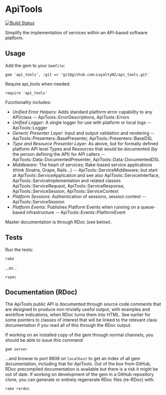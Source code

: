 # ApiTools

[![Build Status](https://magnum.travis-ci.com/LoyaltyNZ/api_tools.svg?token=qenLSjTyBsExZFCraVut&branch=master)](https://magnum.travis-ci.com/LoyaltyNZ/api_tools)

Simplify the implementation of services within an API-based software platform.

## Usage

Add the gem to your `Gemfile`:

    gem 'api_tools', :git => 'git@github.com:LoyaltyNZ/api_tools.git'

Require api_tools when needed:

    require 'api_tools'

Functionality includes:

* _Unified Error Helpers:_ Adds standard platform error capability to any API/class -- ApiTools::ErrorDescriptions, ApiTools::Errors
* _Unified Logger:_ A single logger for use with platform or local logs -- ApiTools::Logger
* _Generic Presenter Layer:_ Input and output validation and rendering -- ApiTools::Presenters::BasePresenter, ApiTools::Presenters::BaseDSL
* _Type and Resource Presenter Layer:_ As above, but for formally defined platform API level Types and Resources that would be documented (by the person defining the API) for API callers -- ApiTools::Data::DocumentedPresenter, ApiTools::Data::DocumentedDSL
* _Middleware:_ The heart of services; Rake-based service applications (think Sinatra, Grape, Rails...) -- ApiTools::ServiceMiddleware; but start at ApiTools::ServiceApplication and see also ApiTools::ServiceInterface, ApiTools::ServiceImplementation and related classes ApiTools::ServiceRequest, ApiTools::ServiceResponse, ApiTools::ServiceSession, ApiTools::ServiceContext
* _Platform Sessions:_ Authentication of sessions, session context -- ApiTools::ServiceSession
* _Platform Events:_ Publishes Platform Events when running on a queue-based infrastructure -- ApiTools::Events::PlatformEvent

Master documentation is through RDoc (see below).

## Tests

Run the tests:

    rake

...or...

    rspec

## Documentation (RDoc)

The ApiTools public API is documented through source code comments that are designed to produce non-trivially useful output, with examples and workflow indications, when RDoc turns them into HTML. See earlier for some pointers to classes of interest that will be linked to the relevant class documentation if you read all of this through the RDoc output.

If working on an installed copy of the gem through normal channels, you should be able to issue this command:

    gem server

...and browse to port 8808 on `localhost` to get an index of all gem documentation, including that for ApiTools. Out of the box from GitHub, RDoc precompiled documentation is available but there is a risk it might be out of date. If working on development of the gem in a GitHub repository clone, you can generate or entirely regenerate RDoc files (re-RDoc) with:

    rake rerdoc
